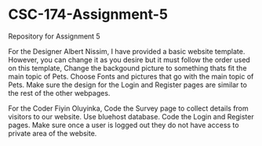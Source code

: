 # CSC-174-Assignment-5
Repository for Assignment 5


For the Designer Albert Nissim,
I have provided a basic website template. However, you can change it as you desire but it must follow the order used on this template,
Change the backgound picture to something thats fit the main topic of Pets.
Choose Fonts and pictures that go with the main topic of Pets.
Make sure the design for the Login and Register pages are similar to the rest of the other webpages.



For the Coder Fiyin Oluyinka,
Code the Survey page to collect details from visitors to our website. Use bluehost database. 
Code the Login and Register pages.
Make sure once a user is logged out they do not have access to private area of the website.
